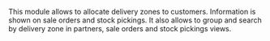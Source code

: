 This module allows to allocate delivery zones to customers. Information
is shown on sale orders and stock pickings. It also allows to group and
search by delivery zone in partners, sale orders and stock pickings
views.
